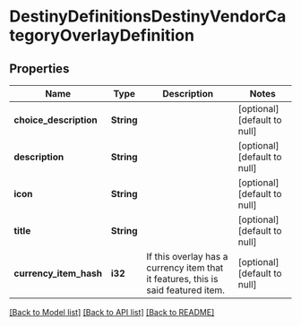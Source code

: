 # DestinyDefinitionsDestinyVendorCategoryOverlayDefinition

## Properties
Name | Type | Description | Notes
------------ | ------------- | ------------- | -------------
**choice_description** | **String** |  | [optional] [default to null]
**description** | **String** |  | [optional] [default to null]
**icon** | **String** |  | [optional] [default to null]
**title** | **String** |  | [optional] [default to null]
**currency_item_hash** | **i32** | If this overlay has a currency item that it features, this is said featured item. | [optional] [default to null]

[[Back to Model list]](../README.md#documentation-for-models) [[Back to API list]](../README.md#documentation-for-api-endpoints) [[Back to README]](../README.md)


